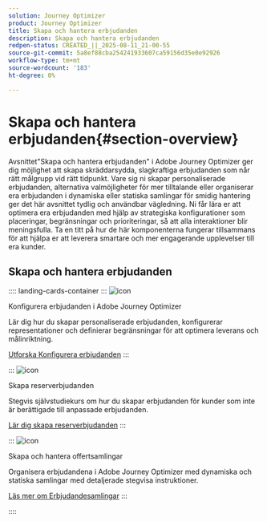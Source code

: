 ```yaml
---
solution: Journey Optimizer
product: Journey Optimizer
title: Skapa och hantera erbjudanden
description: Skapa och hantera erbjudanden
redpen-status: CREATED_||_2025-08-11_21-00-55
source-git-commit: 5a8ef88cba254241933607ca59156d35e0e92926
workflow-type: tm+mt
source-wordcount: '183'
ht-degree: 0%

---
```



# Skapa och hantera erbjudanden{#section-overview}

Avsnittet&quot;Skapa och hantera erbjudanden&quot; i Adobe Journey Optimizer ger dig möjlighet att skapa skräddarsydda, slagkraftiga erbjudanden som når rätt målgrupp vid rätt tidpunkt. Vare sig ni skapar personaliserade erbjudanden, alternativa valmöjligheter för mer tilltalande eller organiserar era erbjudanden i dynamiska eller statiska samlingar för smidig hantering ger det här avsnittet tydlig och användbar vägledning. Ni får lära er att optimera era erbjudanden med hjälp av strategiska konfigurationer som placeringar, begränsningar och prioriteringar, så att alla interaktioner blir meningsfulla. Ta en titt på hur de här komponenterna fungerar tillsammans för att hjälpa er att leverera smartare och mer engagerande upplevelser till era kunder.

## Skapa och hantera erbjudanden

:::: landing-cards-container
:::
![icon](https://cdn.experienceleague.adobe.com/icons/gear.svg?lang=sv-SE)

Konfigurera erbjudanden i Adobe Journey Optimizer

Lär dig hur du skapar personaliserade erbjudanden, konfigurerar representationer och definierar begränsningar för att optimera leverans och målinriktning.

[Utforska Konfigurera erbjudanden](configure-offers-landing-page.md)
:::

:::
![icon](https://cdn.experienceleague.adobe.com/icons/circle-play.svg?lang=sv-SE)

Skapa reserverbjudanden

Stegvis självstudiekurs om hur du skapar erbjudanden för kunder som inte är berättigade till anpassade erbjudanden.

[Lär dig skapa reserverbjudanden](../using/offers/offer-library/creating-fallback-offers.md)
:::

:::
![icon](https://cdn.experienceleague.adobe.com/icons/list-check.svg?lang=sv-SE)

Skapa och hantera offertsamlingar

Organisera erbjudandena i Adobe Journey Optimizer med dynamiska och statiska samlingar med detaljerade stegvisa instruktioner.

[Läs mer om Erbjudandesamlingar](../using/offers/offer-library/creating-collections.md)
:::

::::
